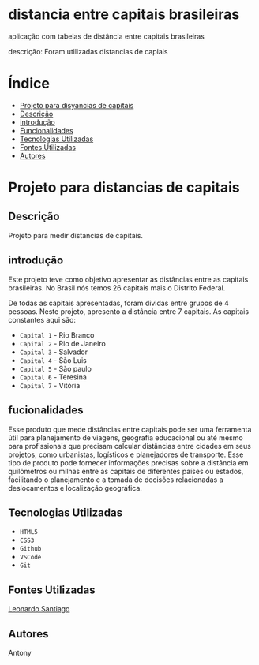 # distancia entre capitais brasileiras
aplicação com tabelas de distância entre capitais brasileiras 

descrição: Foram utilizadas distancias de capiais

# Índice 

* [Projeto para disyancias de capitais](#projeto-para-distancias-de-capitais)
* [Descrição](#descrição)
* [introdução](#introdução)
* [Funcionalidades](#fucionalidades)
* [Tecnologias Utilizadas](#fontes-utilizadas)
* [Fontes Utilizadas](#fontes-utilizadas)
* [Autores](#autores)

# Projeto para distancias de capitais


## Descrição
Projeto para medir distancias de capitais. 

## introdução 
Este projeto teve como objetivo apresentar as distâncias entre as capitais brasileiras. No Brasil nós temos 26 capitais mais o Distrito Federal. 

De todas as capitais apresentadas, foram dividas entre grupos de 4 pessoas. Neste projeto, apresento a distância entre 7 capitais. As capitais constantes aqui são:

- ``Capital 1`` - Rio Branco
- ``Capital 2`` - Rio de Janeiro
- ``Capital 3`` - Salvador
- ``Capital 4`` - São Luis
- ``Capital 5`` - São paulo
- ``Capital 6`` - Teresina
- ``Capital 7`` - Vitória

## fucionalidades
Esse produto que mede distâncias entre capitais pode ser uma ferramenta útil para planejamento de viagens, geografia educacional ou até mesmo para profissionais que precisam calcular distâncias entre cidades em seus projetos, como urbanistas, logísticos e planejadores de transporte. Esse tipo de produto pode fornecer informações precisas sobre a distância em quilômetros ou milhas entre as capitais de diferentes países ou estados, facilitando o planejamento e a tomada de decisões relacionadas a deslocamentos e localização geográfica.


 
## Tecnologias Utilizadas
* ``HTML5``
* ``CSS3``
* ``Github``
* ``VSCode``
* ``Git``

## Fontes Utilizadas 

[Leonardo Santiago](lista_de_cidades_e_distancias.pdf)
## Autores
Antony

